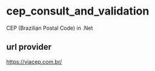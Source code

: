 # cep_consult_and_validation
CEP (Brazilian Postal Code) in .Net

## url provider
https://viacep.com.br/
